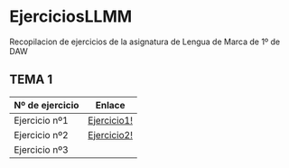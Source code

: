 # EjerciciosLLMM
Recopilacion de ejercicios de la asignatura de Lengua de Marca de 1º de DAW


## TEMA 1 

Nº de ejercicio | Enlace
------------ | -------------
Ejercicio nº1  |  [Ejercicio1!](TEMA1/Ejercicio1.html )
Ejercicio nº2  |  [Ejercicio2!](TEMA1/Actividad_1_2)
Ejercicio nº3  |


